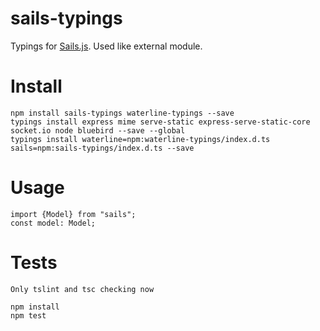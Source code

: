 # sails-typings

Typings for [Sails.js](http://sailsjs.org/). Used like external module.

# Install

    npm install sails-typings waterline-typings --save
    typings install express mime serve-static express-serve-static-core socket.io node bluebird --save --global
    typings install waterline=npm:waterline-typings/index.d.ts sails=npm:sails-typings/index.d.ts --save

# Usage

    import {Model} from "sails";
    const model: Model;

# Tests

    Only tslint and tsc checking now

    npm install
    npm test